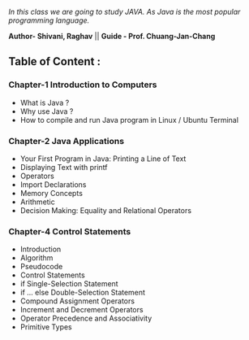 *In this class we are going to study JAVA. As Java is the most popular programming language.*

**Author- Shivani, Raghav** || **Guide - Prof. Chuang-Jan-Chang**

## Table of Content :

### Chapter-1 Introduction to Computers

- What is Java ?
- Why use Java ?
- How to compile and run Java program in Linux / Ubuntu Terminal


### Chapter-2 Java Applications

- Your First Program in Java: Printing a Line of Text
- Displaying Text with printf
- Operators
- Import Declarations
- Memory Concepts
- Arithmetic
- Decision Making: Equality and Relational Operators


### Chapter-4 Control Statements

- Introduction
- Algorithm
- Pseudocode
- Control Statements
- if Single-Selection Statement
- if ... else Double-Selection Statement
- Compound Assignment Operators
- Increment and Decrement Operators
- Operator Precedence and Associativity
- Primitive Types

